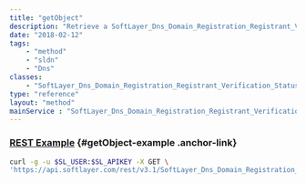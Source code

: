 ```yaml
---
title: "getObject"
description: "Retrieve a SoftLayer_Dns_Domain_Registration_Registrant_Verification_Status record."
date: "2018-02-12"
tags:
    - "method"
    - "sldn"
    - "Dns"
classes:
    - "SoftLayer_Dns_Domain_Registration_Registrant_Verification_Status"
type: "reference"
layout: "method"
mainService : "SoftLayer_Dns_Domain_Registration_Registrant_Verification_Status"
---
```


### [REST Example](#getObject-example) <a href="/article/rest/"><i class="fas fa-question"></i></a> {#getObject-example .anchor-link} 
```bash
curl -g -u $SL_USER:$SL_APIKEY -X GET \
'https://api.softlayer.com/rest/v3.1/SoftLayer_Dns_Domain_Registration_Registrant_Verification_Status/{SoftLayer_Dns_Domain_Registration_Registrant_Verification_StatusID}/getObject'
```
